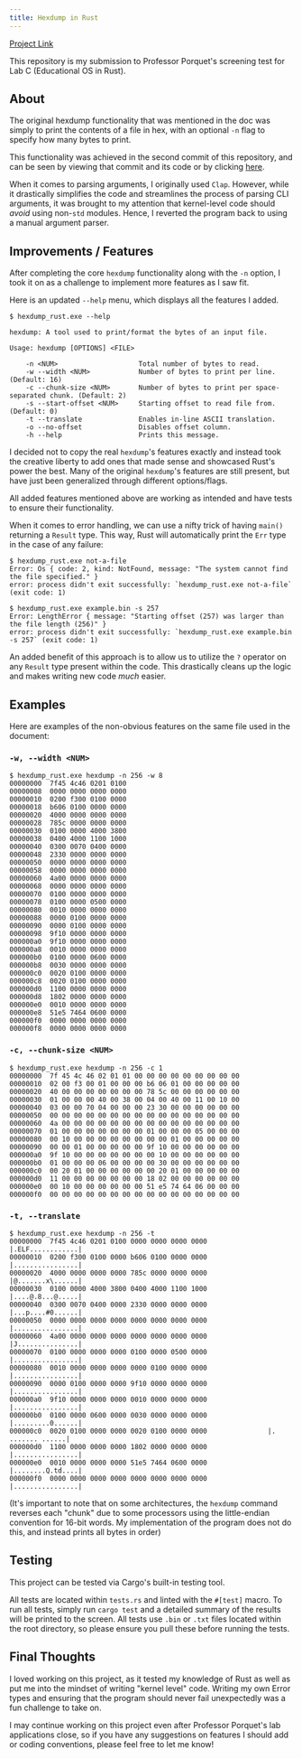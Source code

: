 ```yaml
---
title: Hexdump in Rust
---
```


[Project Link](https://github.com/zSuperx/hexdump-rust)

This repository is my submission to Professor Porquet's screening test for Lab C
(Educational OS in Rust).

## About

The original hexdump functionality that was mentioned in the doc was simply to
print the contents of a file in hex, with an optional `-n` flag to specify how
many bytes to print.

This functionality was achieved in the second commit of this repository, and can
be seen by viewing that commit and its code or by clicking
[here](https://github.com/piyushkumbhare/hexdump-rust/blob/9903da2fa5de0be99ad01463a7b11051df953f9f/src/main.rs).

When it comes to parsing arguments, I originally used `Clap`. However, while it
drastically simplifies the code and streamlines the process of parsing CLI
arguments, it was brought to my attention that kernel-level code should _avoid_
using non-`std` modules. Hence, I reverted the program back to using a manual
argument parser.

## Improvements / Features

After completing the core `hexdump` functionality along with the `-n` option, I
took it on as a challenge to implement more features as I saw fit.

Here is an updated `--help` menu, which displays all the features I added.

```
$ hexdump_rust.exe --help

hexdump: A tool used to print/format the bytes of an input file.

Usage: hexdump [OPTIONS] <FILE>

    -n <NUM>                    Total number of bytes to read.
    -w --width <NUM>            Number of bytes to print per line. (Default: 16)
    -c --chunk-size <NUM>       Number of bytes to print per space-separated chunk. (Default: 2)
    -s --start-offset <NUM>     Starting offset to read file from. (Default: 0)
    -t --translate              Enables in-line ASCII translation.
    -o --no-offset              Disables offset column.
    -h --help                   Prints this message.
```

I decided not to copy the real `hexdump`'s features exactly and instead took the
creative liberty to add ones that made sense and showcased Rust's power the
best. Many of the original `hexdump`'s features are still present, but have just
been generalized through different options/flags.

All added features mentioned above are working as intended and have tests to
ensure their functionality.

When it comes to error handling, we can use a nifty trick of having `main()`
returning a `Result` type. This way, Rust will automatically print the `Err`
type in the case of any failure:

```
$ hexdump_rust.exe not-a-file
Error: Os { code: 2, kind: NotFound, message: "The system cannot find the file specified." }
error: process didn't exit successfully: `hexdump_rust.exe not-a-file` (exit code: 1)
```

```
$ hexdump_rust.exe example.bin -s 257
Error: LengthError { message: "Starting offset (257) was larger than the file length (256)" }   
error: process didn't exit successfully: `hexdump_rust.exe example.bin -s 257` (exit code: 1)
```

An added benefit of this approach is to allow us to utilize the `?` operator on
any `Result` type present within the code. This drastically cleans up the logic
and makes writing new code _much_ easier.

## Examples

Here are examples of the non-obvious features on the same file used in the
document:

### `-w, --width <NUM>`

```
$ hexdump_rust.exe hexdump -n 256 -w 8
00000000  7f45 4c46 0201 0100 
00000008  0000 0000 0000 0000
00000010  0200 f300 0100 0000
00000018  b606 0100 0000 0000
00000020  4000 0000 0000 0000
00000028  785c 0000 0000 0000
00000030  0100 0000 4000 3800
00000038  0400 4000 1100 1000
00000040  0300 0070 0400 0000
00000048  2330 0000 0000 0000
00000050  0000 0000 0000 0000
00000058  0000 0000 0000 0000
00000060  4a00 0000 0000 0000
00000068  0000 0000 0000 0000
00000070  0100 0000 0000 0000
00000078  0100 0000 0500 0000
00000080  0010 0000 0000 0000
00000088  0000 0100 0000 0000
00000090  0000 0100 0000 0000
00000098  9f10 0000 0000 0000
000000a0  9f10 0000 0000 0000
000000a8  0010 0000 0000 0000
000000b0  0100 0000 0600 0000
000000b8  0030 0000 0000 0000
000000c0  0020 0100 0000 0000
000000c8  0020 0100 0000 0000
000000d0  1100 0000 0000 0000
000000d8  1802 0000 0000 0000
000000e0  0010 0000 0000 0000
000000e8  51e5 7464 0600 0000
000000f0  0000 0000 0000 0000
000000f8  0000 0000 0000 0000
```

### `-c, --chunk-size <NUM>`

```
$ hexdump_rust.exe hexdump -n 256 -c 1
00000000  7f 45 4c 46 02 01 01 00 00 00 00 00 00 00 00 00 
00000010  02 00 f3 00 01 00 00 00 b6 06 01 00 00 00 00 00
00000020  40 00 00 00 00 00 00 00 78 5c 00 00 00 00 00 00
00000030  01 00 00 00 40 00 38 00 04 00 40 00 11 00 10 00
00000040  03 00 00 70 04 00 00 00 23 30 00 00 00 00 00 00
00000050  00 00 00 00 00 00 00 00 00 00 00 00 00 00 00 00
00000060  4a 00 00 00 00 00 00 00 00 00 00 00 00 00 00 00
00000070  01 00 00 00 00 00 00 00 01 00 00 00 05 00 00 00
00000080  00 10 00 00 00 00 00 00 00 00 01 00 00 00 00 00
00000090  00 00 01 00 00 00 00 00 9f 10 00 00 00 00 00 00
000000a0  9f 10 00 00 00 00 00 00 00 10 00 00 00 00 00 00
000000b0  01 00 00 00 06 00 00 00 00 30 00 00 00 00 00 00
000000c0  00 20 01 00 00 00 00 00 00 20 01 00 00 00 00 00
000000d0  11 00 00 00 00 00 00 00 18 02 00 00 00 00 00 00
000000e0  00 10 00 00 00 00 00 00 51 e5 74 64 06 00 00 00
000000f0  00 00 00 00 00 00 00 00 00 00 00 00 00 00 00 00
```

### `-t, --translate`

```
$ hexdump_rust.exe hexdump -n 256 -t
00000000  7f45 4c46 0201 0100 0000 0000 0000 0000               |.ELF............|     
00000010  0200 f300 0100 0000 b606 0100 0000 0000               |................|     
00000020  4000 0000 0000 0000 785c 0000 0000 0000               |@.......x\......|     
00000030  0100 0000 4000 3800 0400 4000 1100 1000               |....@.8...@.....|     
00000040  0300 0070 0400 0000 2330 0000 0000 0000               |...p....#0......|     
00000050  0000 0000 0000 0000 0000 0000 0000 0000               |................|     
00000060  4a00 0000 0000 0000 0000 0000 0000 0000               |J...............|     
00000070  0100 0000 0000 0000 0100 0000 0500 0000               |................|     
00000080  0010 0000 0000 0000 0000 0100 0000 0000               |................|     
00000090  0000 0100 0000 0000 9f10 0000 0000 0000               |................|     
000000a0  9f10 0000 0000 0000 0010 0000 0000 0000               |................|     
000000b0  0100 0000 0600 0000 0030 0000 0000 0000               |.........0......|     
000000c0  0020 0100 0000 0000 0020 0100 0000 0000               |. ....... ......|     
000000d0  1100 0000 0000 0000 1802 0000 0000 0000               |................|     
000000e0  0010 0000 0000 0000 51e5 7464 0600 0000               |........Q.td....|     
000000f0  0000 0000 0000 0000 0000 0000 0000 0000               |................|
```

(It's important to note that on some architectures, the `hexdump` command
reverses each "chunk" due to some processors using the little-endian convention
for 16-bit words. My implementation of the program does not do this, and instead
prints all bytes in order)

## Testing

This project can be tested via Cargo's built-in testing tool.

All tests are located within `tests.rs` and linted with the `#[test]` macro. To
run all tests, simply run `cargo test` and a detailed summary of the results
will be printed to the screen. All tests use `.bin` or `.txt` files located
within the root directory, so please ensure you pull these before running the
tests.

## Final Thoughts

I loved working on this project, as it tested my knowledge of Rust as well as
put me into the mindset of writing "kernel level" code. Writing my own Error
types and ensuring that the program should never fail unexpectedly was a fun
challenge to take on.

I may continue working on this project even after Professor Porquet's lab
applications close, so if you have any suggestions on features I should add or
coding conventions, please feel free to let me know!
